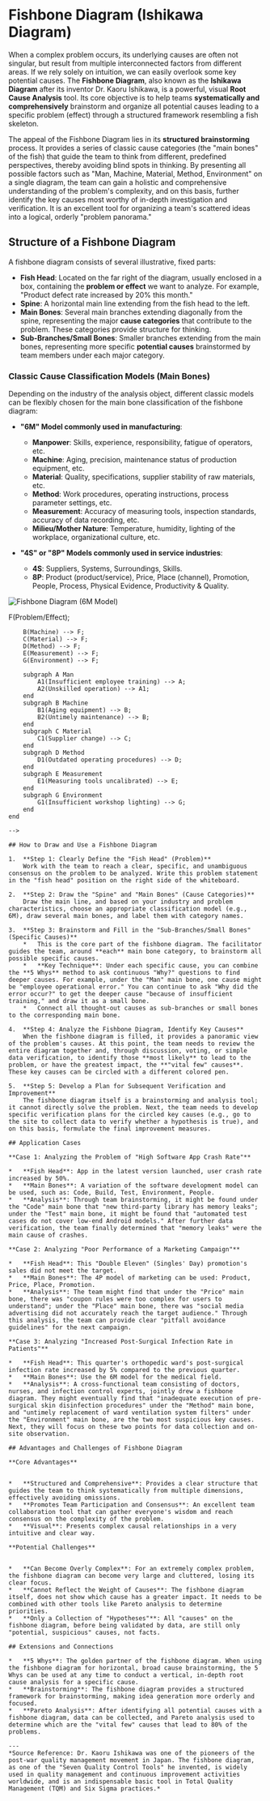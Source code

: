# Fishbone Diagram (Ishikawa Diagram)

When a complex problem occurs, its underlying causes are often not singular, but result from multiple interconnected factors from different areas. If we rely solely on intuition, we can easily overlook some key potential causes. The **Fishbone Diagram**, also known as the **Ishikawa Diagram** after its inventor Dr. Kaoru Ishikawa, is a powerful, visual **Root Cause Analysis** tool. Its core objective is to help teams **systematically and comprehensively** brainstorm and organize all potential causes leading to a specific problem (effect) through a structured framework resembling a fish skeleton.

The appeal of the Fishbone Diagram lies in its **structured brainstorming** process. It provides a series of classic cause categories (the "main bones" of the fish) that guide the team to think from different, predefined perspectives, thereby avoiding blind spots in thinking. By presenting all possible factors such as "Man, Machine, Material, Method, Environment" on a single diagram, the team can gain a holistic and comprehensive understanding of the problem's complexity, and on this basis, further identify the key causes most worthy of in-depth investigation and verification. It is an excellent tool for organizing a team's scattered ideas into a logical, orderly "problem panorama."

## Structure of a Fishbone Diagram

A fishbone diagram consists of several illustrative, fixed parts:

*   **Fish Head**: Located on the far right of the diagram, usually enclosed in a box, containing the **problem or effect** we want to analyze. For example, "Product defect rate increased by 20% this month."
*   **Spine**: A horizontal main line extending from the fish head to the left.
*   **Main Bones**: Several main branches extending diagonally from the spine, representing the major **cause categories** that contribute to the problem. These categories provide structure for thinking.
*   **Sub-Branches/Small Bones**: Smaller branches extending from the main bones, representing more specific **potential causes** brainstormed by team members under each major category.

### Classic Cause Classification Models (Main Bones)

Depending on the industry of the analysis object, different classic models can be flexibly chosen for the main bone classification of the fishbone diagram:

*   **"6M" Model commonly used in manufacturing**:

    *   **Manpower**: Skills, experience, responsibility, fatigue of operators, etc.
    *   **Machine**: Aging, precision, maintenance status of production equipment, etc.
    *   **Material**: Quality, specifications, supplier stability of raw materials, etc.
    *   **Method**: Work procedures, operating instructions, process parameter settings, etc.
    *   **Measurement**: Accuracy of measuring tools, inspection standards, accuracy of data recording, etc.
    *   **Milieu/Mother Nature**: Temperature, humidity, lighting of the workplace, organizational culture, etc.

*   **"4S" or "8P" Models commonly used in service industries**:

    *   **4S**: Suppliers, Systems, Surroundings, Skills.
    *   **8P**: Product (product/service), Price, Place (channel), Promotion, People, Process, Physical Evidence, Productivity & Quality.

![Fishbone Diagram (6M Model)](./Fishbone-Diagram-Tutorial-en-mermaid.png)

<!--
```mermaid
graph TD
    subgraph Fishbone Diagram (6M Model)
        direction LR
        A(Man) --> F(Problem/Effect);
        B(Machine) --> F;
        C(Material) --> F;
        D(Method) --> F;
        E(Measurement) --> F;
        G(Environment) --> F;

        subgraph A Man
            A1(Insufficient employee training) --> A;
            A2(Unskilled operation) --> A1;
        end
        subgraph B Machine
            B1(Aging equipment) --> B;
            B2(Untimely maintenance) --> B;
        end
        subgraph C Material
            C1(Supplier change) --> C;
        end
        subgraph D Method
            D1(Outdated operating procedures) --> D;
        end
        subgraph E Measurement
            E1(Measuring tools uncalibrated) --> E;
        end
        subgraph G Environment
            G1(Insufficient workshop lighting) --> G;
        end
    end
```
-->

## How to Draw and Use a Fishbone Diagram

1.  **Step 1: Clearly Define the "Fish Head" (Problem)**
    Work with the team to reach a clear, specific, and unambiguous consensus on the problem to be analyzed. Write this problem statement in the "fish head" position on the right side of the whiteboard.

2.  **Step 2: Draw the "Spine" and "Main Bones" (Cause Categories)**
    Draw the main line, and based on your industry and problem characteristics, choose an appropriate classification model (e.g., 6M), draw several main bones, and label them with category names.

3.  **Step 3: Brainstorm and Fill in the "Sub-Branches/Small Bones" (Specific Causes)**
    *   This is the core part of the fishbone diagram. The facilitator guides the team, around **each** main bone category, to brainstorm all possible specific causes.
    *   **Key Technique**: Under each specific cause, you can combine the **5 Whys** method to ask continuous "Why?" questions to find deeper causes. For example, under the "Man" main bone, one cause might be "employee operational error." You can continue to ask "Why did the error occur?" to get the deeper cause "because of insufficient training," and draw it as a small bone.
    *   Connect all thought-out causes as sub-branches or small bones to the corresponding main bone.

4.  **Step 4: Analyze the Fishbone Diagram, Identify Key Causes**
    When the fishbone diagram is filled, it provides a panoramic view of the problem's causes. At this point, the team needs to review the entire diagram together and, through discussion, voting, or simple data verification, to identify those **most likely** to lead to the problem, or have the greatest impact, the **"vital few" causes**. These key causes can be circled with a different colored pen.

5.  **Step 5: Develop a Plan for Subsequent Verification and Improvement**
    The fishbone diagram itself is a brainstorming and analysis tool; it cannot directly solve the problem. Next, the team needs to develop specific verification plans for the circled key causes (e.g., go to the site to collect data to verify whether a hypothesis is true), and on this basis, formulate the final improvement measures.

## Application Cases

**Case 1: Analyzing the Problem of "High Software App Crash Rate"**

*   **Fish Head**: App in the latest version launched, user crash rate increased by 50%.
*   **Main Bones**: A variation of the software development model can be used, such as: Code, Build, Test, Environment, People.
*   **Analysis**: Through team brainstorming, it might be found under the "Code" main bone that "new third-party library has memory leaks"; under the "Test" main bone, it might be found that "automated test cases do not cover low-end Android models." After further data verification, the team finally determined that "memory leaks" were the main cause of crashes.

**Case 2: Analyzing "Poor Performance of a Marketing Campaign"**

*   **Fish Head**: This "Double Eleven" (Singles' Day) promotion's sales did not meet the target.
*   **Main Bones**: The 4P model of marketing can be used: Product, Price, Place, Promotion.
*   **Analysis**: The team might find that under the "Price" main bone, there was "coupon rules were too complex for users to understand"; under the "Place" main bone, there was "social media advertising did not accurately reach the target audience." Through this analysis, the team can provide clear "pitfall avoidance guidelines" for the next campaign.

**Case 3: Analyzing "Increased Post-Surgical Infection Rate in Patients"**

*   **Fish Head**: This quarter's orthopedic ward's post-surgical infection rate increased by 5% compared to the previous quarter.
*   **Main Bones**: Use the 6M model for the medical field.
*   **Analysis**: A cross-functional team consisting of doctors, nurses, and infection control experts, jointly drew a fishbone diagram. They might eventually find that "inadequate execution of pre-surgical skin disinfection procedures" under the "Method" main bone, and "untimely replacement of ward ventilation system filters" under the "Environment" main bone, are the two most suspicious key causes. Next, they will focus on these two points for data collection and on-site observation.

## Advantages and Challenges of Fishbone Diagram

**Core Advantages**


*   **Structured and Comprehensive**: Provides a clear structure that guides the team to think systematically from multiple dimensions, effectively avoiding omissions.
*   **Promotes Team Participation and Consensus**: An excellent team collaboration tool that can gather everyone's wisdom and reach consensus on the complexity of the problem.
*   **Visual**: Presents complex causal relationships in a very intuitive and clear way.

**Potential Challenges**


*   **Can Become Overly Complex**: For an extremely complex problem, the fishbone diagram can become very large and cluttered, losing its clear focus.
*   **Cannot Reflect the Weight of Causes**: The fishbone diagram itself, does not show which cause has a greater impact. It needs to be combined with other tools like Pareto analysis to determine priorities.
*   **Only a Collection of "Hypotheses"**: All "causes" on the fishbone diagram, before being validated by data, are still only "potential, suspicious" causes, not facts.

## Extensions and Connections

*   **5 Whys**: The golden partner of the fishbone diagram. When using the fishbone diagram for horizontal, broad cause brainstorming, the 5 Whys can be used at any time to conduct a vertical, in-depth root cause analysis for a specific cause.
*   **Brainstorming**: The fishbone diagram provides a structured framework for brainstorming, making idea generation more orderly and focused.
*   **Pareto Analysis**: After identifying all potential causes with a fishbone diagram, data can be collected, and Pareto analysis used to determine which are the "vital few" causes that lead to 80% of the problems.

---
*Source Reference: Dr. Kaoru Ishikawa was one of the pioneers of the post-war quality management movement in Japan. The fishbone diagram, as one of the "Seven Quality Control Tools" he invented, is widely used in quality management and continuous improvement activities worldwide, and is an indispensable basic tool in Total Quality Management (TQM) and Six Sigma practices.*